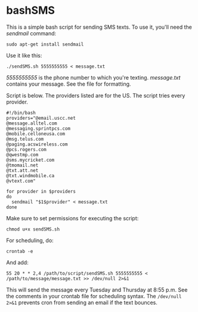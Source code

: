 bashSMS
=======

This is a simple bash script for sending SMS texts. To use it, you'll need the *sendmail* command: 
```
sudo apt-get install sendmail
```
Use it like this:
```
./sendSMS.sh 5555555555 < message.txt
```
*5555555555* is the phone number to which you're texting. *message.txt* contains your message. See the file for formatting.

Script is below. The providers listed are for the US. The script tries every provider. 
```
#!/bin/bash
providers="@email.uscc.net
@message.alltel.com
@messaging.sprintpcs.com
@mobile.celloneusa.com
@msg.telus.com
@paging.acswireless.com
@pcs.rogers.com
@qwestmp.com
@sms.mycricket.com
@tmomail.net
@txt.att.net
@txt.windmobile.ca
@vtext.com"

for provider in $providers
do
  sendmail "$1$provider" < message.txt
done
```

Make sure to set permissions for executing the script:
```
chmod u+x sendSMS.sh
```

For scheduling, do:
```
crontab -e
```
And add:
```
55 20 * * 2,4 /path/to/script/sendSMS.sh 5555555555 < /path/to/message/message.txt >> /dev/null 2>&1
```
This will send the message every Tuesday and Thursday at 8:55 p.m. See the comments in your crontab file for scheduling syntax.
The `/dev/null 2>&1` prevents cron from sending an email if the text bounces.






